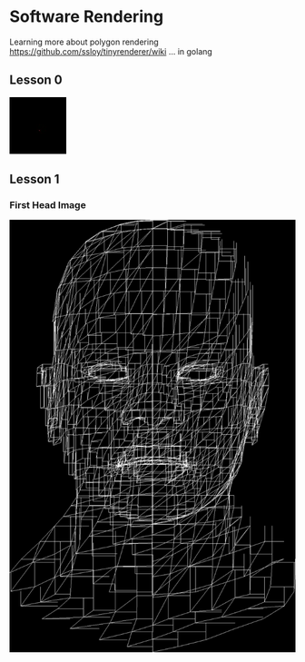 # Software Rendering

Learning more about polygon rendering
https://github.com/ssloy/tinyrenderer/wiki
... in golang

## Lesson 0
![lesson0_image0](https://github.com/deadsy/sw_render/blob/master/lesson0/pics/test.jpeg "lesson0_image0")

## Lesson 1

### First Head Image
![lesson1_image0](https://github.com/deadsy/sw_render/blob/master/lesson1/pics/1.png "lesson1_image0")
